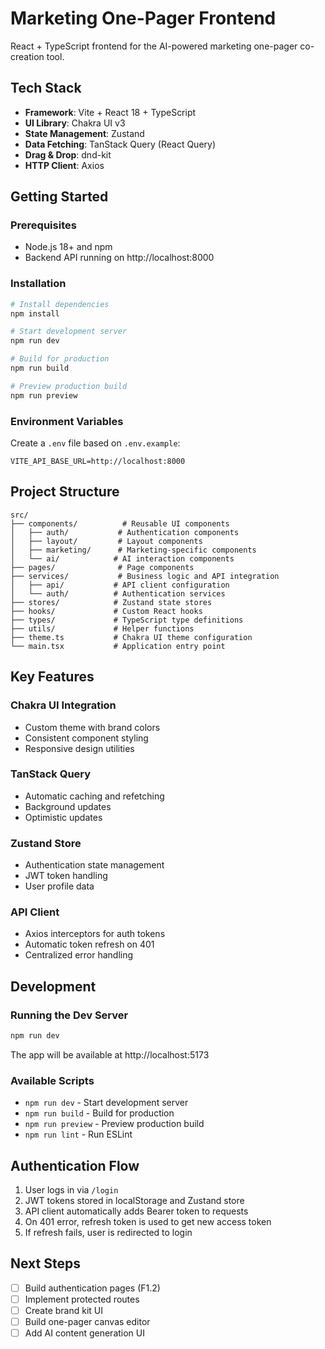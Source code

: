 # Marketing One-Pager Frontend

React + TypeScript frontend for the AI-powered marketing one-pager co-creation tool.

## Tech Stack

- **Framework**: Vite + React 18 + TypeScript
- **UI Library**: Chakra UI v3
- **State Management**: Zustand
- **Data Fetching**: TanStack Query (React Query)
- **Drag & Drop**: dnd-kit
- **HTTP Client**: Axios

## Getting Started

### Prerequisites

- Node.js 18+ and npm
- Backend API running on http://localhost:8000

### Installation

```bash
# Install dependencies
npm install

# Start development server
npm run dev

# Build for production
npm run build

# Preview production build
npm run preview
```

### Environment Variables

Create a `.env` file based on `.env.example`:

```env
VITE_API_BASE_URL=http://localhost:8000
```

## Project Structure

```
src/
├── components/          # Reusable UI components
│   ├── auth/           # Authentication components
│   ├── layout/         # Layout components
│   ├── marketing/      # Marketing-specific components
│   └── ai/            # AI interaction components
├── pages/              # Page components
├── services/           # Business logic and API integration
│   ├── api/           # API client configuration
│   └── auth/          # Authentication services
├── stores/            # Zustand state stores
├── hooks/             # Custom React hooks
├── types/             # TypeScript type definitions
├── utils/             # Helper functions
├── theme.ts           # Chakra UI theme configuration
└── main.tsx           # Application entry point
```

## Key Features

### Chakra UI Integration
- Custom theme with brand colors
- Consistent component styling
- Responsive design utilities

### TanStack Query
- Automatic caching and refetching
- Background updates
- Optimistic updates

### Zustand Store
- Authentication state management
- JWT token handling
- User profile data

### API Client
- Axios interceptors for auth tokens
- Automatic token refresh on 401
- Centralized error handling

## Development

### Running the Dev Server

```bash
npm run dev
```

The app will be available at http://localhost:5173

### Available Scripts

- `npm run dev` - Start development server
- `npm run build` - Build for production
- `npm run preview` - Preview production build
- `npm run lint` - Run ESLint

## Authentication Flow

1. User logs in via `/login`
2. JWT tokens stored in localStorage and Zustand store
3. API client automatically adds Bearer token to requests
4. On 401 error, refresh token is used to get new access token
5. If refresh fails, user is redirected to login

## Next Steps

- [ ] Build authentication pages (F1.2)
- [ ] Implement protected routes
- [ ] Create brand kit UI
- [ ] Build one-pager canvas editor
- [ ] Add AI content generation UI
